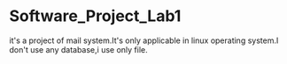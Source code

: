 # Software_Project_Lab1

it's a project of mail system.It's only applicable in linux operating system.I don't use any database,i use only file.
